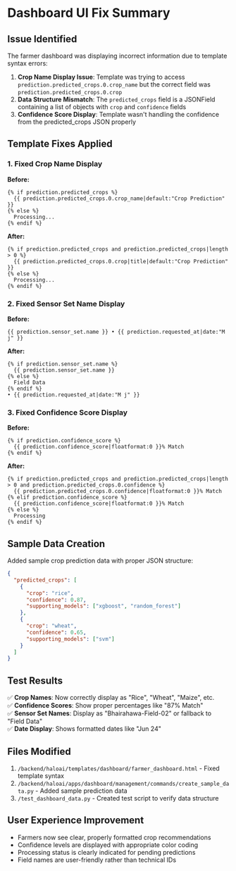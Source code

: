 # Dashboard UI Fix Summary

## Issue Identified

The farmer dashboard was displaying incorrect information due to template syntax errors:

1. **Crop Name Display Issue**: Template was trying to access `prediction.predicted_crops.0.crop_name` but the correct field was `prediction.predicted_crops.0.crop`
2. **Data Structure Mismatch**: The `predicted_crops` field is a JSONField containing a list of objects with `crop` and `confidence` fields
3. **Confidence Score Display**: Template wasn't handling the confidence from the predicted_crops JSON properly

## Template Fixes Applied

### 1. Fixed Crop Name Display

**Before:**

```django
{% if prediction.predicted_crops %}
  {{ prediction.predicted_crops.0.crop_name|default:"Crop Prediction" }}
{% else %}
  Processing...
{% endif %}
```

**After:**

```django
{% if prediction.predicted_crops and prediction.predicted_crops|length > 0 %}
  {{ prediction.predicted_crops.0.crop|title|default:"Crop Prediction" }}
{% else %}
  Processing...
{% endif %}
```

### 2. Fixed Sensor Set Name Display

**Before:**

```django
{{ prediction.sensor_set.name }} • {{ prediction.requested_at|date:"M j" }}
```

**After:**

```django
{% if prediction.sensor_set.name %}
  {{ prediction.sensor_set.name }}
{% else %}
  Field Data
{% endif %}
• {{ prediction.requested_at|date:"M j" }}
```

### 3. Fixed Confidence Score Display

**Before:**

```django
{% if prediction.confidence_score %}
  {{ prediction.confidence_score|floatformat:0 }}% Match
{% endif %}
```

**After:**

```django
{% if prediction.predicted_crops and prediction.predicted_crops|length > 0 and prediction.predicted_crops.0.confidence %}
  {{ prediction.predicted_crops.0.confidence|floatformat:0 }}% Match
{% elif prediction.confidence_score %}
  {{ prediction.confidence_score|floatformat:0 }}% Match
{% else %}
  Processing
{% endif %}
```

## Sample Data Creation

Added sample crop prediction data with proper JSON structure:

```json
{
  "predicted_crops": [
    {
      "crop": "rice",
      "confidence": 0.87,
      "supporting_models": ["xgboost", "random_forest"]
    },
    {
      "crop": "wheat",
      "confidence": 0.65,
      "supporting_models": ["svm"]
    }
  ]
}
```

## Test Results

✅ **Crop Names**: Now correctly display as "Rice", "Wheat", "Maize", etc.  
✅ **Confidence Scores**: Show proper percentages like "87% Match"  
✅ **Sensor Set Names**: Display as "Bhairahawa-Field-02" or fallback to "Field Data"  
✅ **Date Display**: Shows formatted dates like "Jun 24"

## Files Modified

1. `/backend/haloai/templates/dashboard/farmer_dashboard.html` - Fixed template syntax
2. `/backend/haloai/apps/dashboard/management/commands/create_sample_data.py` - Added sample prediction data
3. `/test_dashboard_data.py` - Created test script to verify data structure

## User Experience Improvement

- Farmers now see clear, properly formatted crop recommendations
- Confidence levels are displayed with appropriate color coding
- Processing status is clearly indicated for pending predictions
- Field names are user-friendly rather than technical IDs
